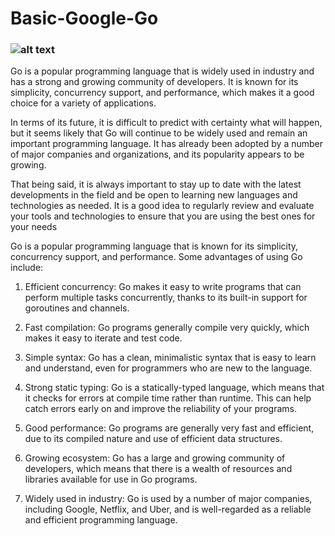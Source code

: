 # Basic-Google-Go

### ![alt text](https://mobcoder.com/blog/wp-content/uploads/google-go.jpg)

Go is a popular programming language that is widely used in industry and has a strong and growing community of developers. It is known for its simplicity, concurrency support, and performance, which makes it a good choice for a variety of applications.

In terms of its future, it is difficult to predict with certainty what will happen, but it seems likely that Go will continue to be widely used and remain an important programming language. It has already been adopted by a number of major companies and organizations, and its popularity appears to be growing.

That being said, it is always important to stay up to date with the latest developments in the field and be open to learning new languages and technologies as needed. It is a good idea to regularly review and evaluate your tools and technologies to ensure that you are using the best ones for your needs

Go is a popular programming language that is known for its simplicity, concurrency support, and performance. Some advantages of using Go include:

1. Efficient concurrency: Go makes it easy to write programs that can perform multiple tasks concurrently, thanks to its built-in support for goroutines and channels.

2. Fast compilation: Go programs generally compile very quickly, which makes it easy to iterate and test code.

3. Simple syntax: Go has a clean, minimalistic syntax that is easy to learn and understand, even for programmers who are new to the language.

4. Strong static typing: Go is a statically-typed language, which means that it checks for errors at compile time rather than runtime. This can help catch errors early on and improve the reliability of your programs.

5. Good performance: Go programs are generally very fast and efficient, due to its compiled nature and use of efficient data structures.

6. Growing ecosystem: Go has a large and growing community of developers, which means that there is a wealth of resources and libraries available for use in Go programs.

7. Widely used in industry: Go is used by a number of major companies, including Google, Netflix, and Uber, and is well-regarded as a reliable and efficient programming language.
